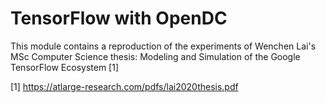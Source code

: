 TensorFlow with OpenDC
=================

This module contains a reproduction of the experiments of Wenchen Lai's MSc Computer Science thesis:
Modeling and Simulation of the Google TensorFlow Ecosystem [1]

[1] https://atlarge-research.com/pdfs/lai2020thesis.pdf
